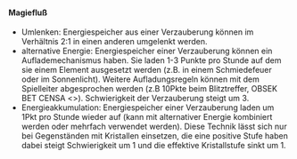 #### Magiefluß

* Umlenken: Energiespeicher aus einer Verzauberung können im Verhältnis 2:1 in einen anderen umgelenkt werden.
* alternative Energie: Energiespeicher einer Verzauberung können ein Auflademechanismus haben. Sie laden 1-3 Punkte
pro Stunde auf dem sie einem Element ausgesetzt werden (z.B. in einem Schmiedefeuer oder im Sonnenlicht). Weitere
Aufladungsregeln können mit dem Spielleiter abgesprochen werden (z.B 10Pkte beim Blitztreffer, OBSEK BET CENSA <>).
Schwierigkeit der Verzauberung steigt um 3.
* Energieakkumulation: Energiespeicher einer Verzauberung laden um 1Pkt pro Stunde wieder auf (kann mit
alternativer Energie kombiniert werden oder mehrfach verwendet werden). Diese Technik lässt sich nur bei
Gegenständen mit Kristallen einsetzen, die eine positive Stufe haben dabei steigt Schwierigkeit um 1 und die
effektive Kristallstufe sinkt um 1.
